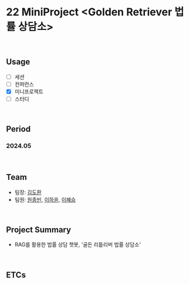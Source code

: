 # 22 MiniProject <Golden Retriever 법률 상담소>

<br/>

## Usage
- [ ] 세션
- [ ] 컨퍼런스
- [X] 미니프로젝트
- [ ] 스터디

<br/>

## Period
### 2024.05

<br/>

## Team
- 팀장: [김도환](https://github.com/rlaehghks5)
- 팀원: [원종빈](https://github.com/Jongbin-kr), [이하윤](https://github.com/BOAZ-bigdata/hayo0n), [이혜승](https://github.com/BOAZ-bigdata/hyeseunng)

<br/>

## Project Summary
- RAG를 활용한 법률 상담 챗봇, '골든 리틑리버 법률 상담소'

<br/>

## ETCs


<br/><br/>
